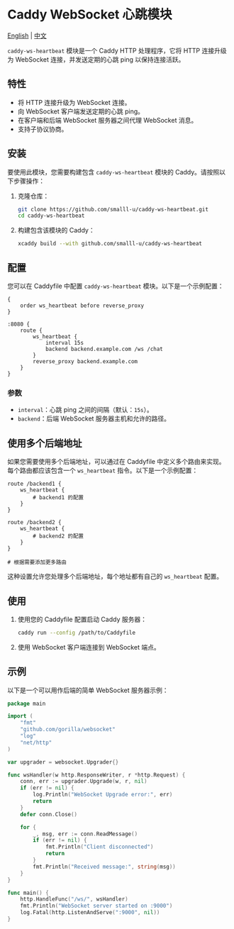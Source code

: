 # Caddy WebSocket 心跳模块

[English](./README.md) | [中文](./README_zh.md)

`caddy-ws-heartbeat` 模块是一个 Caddy HTTP 处理程序，它将 HTTP 连接升级为 WebSocket 连接，并发送定期的心跳 ping 以保持连接活跃。

## 特性

- 将 HTTP 连接升级为 WebSocket 连接。
- 向 WebSocket 客户端发送定期的心跳 ping。
- 在客户端和后端 WebSocket 服务器之间代理 WebSocket 消息。
- 支持子协议协商。

## 安装

要使用此模块，您需要构建包含 `caddy-ws-heartbeat` 模块的 Caddy。请按照以下步骤操作：

1. 克隆仓库：
    ```sh
    git clone https://github.com/smalll-u/caddy-ws-heartbeat.git
    cd caddy-ws-heartbeat
    ```

2. 构建包含该模块的 Caddy：
    ```sh
    xcaddy build --with github.com/smalll-u/caddy-ws-heartbeat
    ```

## 配置

您可以在 Caddyfile 中配置 `caddy-ws-heartbeat` 模块。以下是一个示例配置：

```Caddyfile
{
    order ws_heartbeat before reverse_proxy
}

:8080 {
    route {
        ws_heartbeat {
            interval 15s
            backend backend.example.com /ws /chat
        }
        reverse_proxy backend.example.com
    }
}
```

### 参数

- `interval`：心跳 ping 之间的间隔（默认：`15s`）。
- `backend`：后端 WebSocket 服务器主机和允许的路径。

## 使用多个后端地址

如果您需要使用多个后端地址，可以通过在 Caddyfile 中定义多个路由来实现。每个路由都应该包含一个 `ws_heartbeat` 指令。以下是一个示例配置：

```caddyfile
route /backend1 {
    ws_heartbeat {
        # backend1 的配置
    }
}

route /backend2 {
    ws_heartbeat {
        # backend2 的配置
    }
}

# 根据需要添加更多路由
```

这种设置允许您处理多个后端地址，每个地址都有自己的 `ws_heartbeat` 配置。

## 使用

1. 使用您的 Caddyfile 配置启动 Caddy 服务器：
    ```sh
    caddy run --config /path/to/Caddyfile
    ```

2. 使用 WebSocket 客户端连接到 WebSocket 端点。

## 示例

以下是一个可以用作后端的简单 WebSocket 服务器示例：

```go
package main

import (
    "fmt"
    "github.com/gorilla/websocket"
    "log"
    "net/http"
)

var upgrader = websocket.Upgrader{}

func wsHandler(w http.ResponseWriter, r *http.Request) {
    conn, err := upgrader.Upgrade(w, r, nil)
    if (err != nil) {
        log.Println("WebSocket Upgrade error:", err)
        return
    }
    defer conn.Close()

    for {
        _, msg, err := conn.ReadMessage()
        if (err != nil) {
            fmt.Println("Client disconnected")
            return
        }
        fmt.Println("Received message:", string(msg))
    }
}

func main() {
    http.HandleFunc("/ws/", wsHandler)
    fmt.Println("WebSocket server started on :9000")
    log.Fatal(http.ListenAndServe(":9000", nil))
}
```
